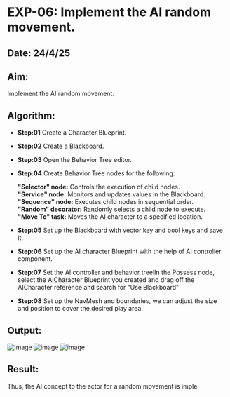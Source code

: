 # EXP-06: Implement the AI random movement.
## Date: 24/4/25

## Aim:
Implement the AI random movement.

## Algorithm:
- **Step:01** Create a Character Blueprint.
- **Step:02** Create a Blackboard.
- **Step:03** Open the Behavior Tree editor.
- **Step:04** Create Behavior Tree nodes for the following:

    **"Selector" node:** Controls the execution of child nodes.  
    **"Service" node:** Monitors and updates values in the Blackboard.  
    **"Sequence" node:** Executes child nodes in sequential order.  
    **"Random" decorator:** Randomly selects a child node to execute.  
    **"Move To" task:** Moves the AI character to a specified location.

- **Step:05** Set up the Blackboard with vector key and bool keys and save it.
- **Step:06** Set up the AI character Blueprint with the help of AI controller component.
- **Step:07** Set the AI controller and behavior treeiIn the Possess node, select the AICharacter Blueprint you created and drag off the AICharacter reference and search for “Use Blackboard”
- **Step:08** Set up the NavMesh and boundaries, we can adjust the size and position to cover the desired play area.

## Output:

![image](https://github.com/user-attachments/assets/9080820f-43ef-486c-88e8-7f3e811de557)
![image](https://github.com/user-attachments/assets/dd7f976b-527f-4bad-ab3e-d63375a2084d)
![image](https://github.com/user-attachments/assets/669883e6-d8d1-406a-8ce8-d50171b44168)


## Result:
Thus, the AI concept to the actor for a random movement is imple
